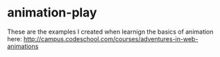 # animation-play

These are the examples I created when learnign the basics of animation here:
http://campus.codeschool.com/courses/adventures-in-web-animations
